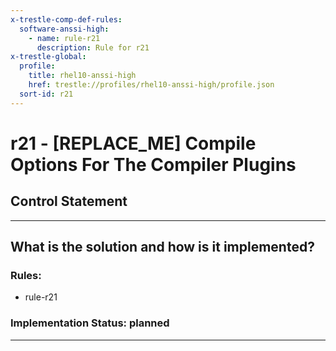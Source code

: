 ```yaml
---
x-trestle-comp-def-rules:
  software-anssi-high:
    - name: rule-r21
      description: Rule for r21
x-trestle-global:
  profile:
    title: rhel10-anssi-high
    href: trestle://profiles/rhel10-anssi-high/profile.json
  sort-id: r21
---
```


# r21 - \[REPLACE_ME\] Compile Options For The Compiler Plugins

## Control Statement

______________________________________________________________________

## What is the solution and how is it implemented?

<!-- For implementation status enter one of: implemented, partial, planned, alternative, not-applicable -->

<!-- Note that the list of rules under ### Rules: is read-only and changes will not be captured after assembly to JSON -->

<!-- Add control implementation description here for control: r21 -->

### Rules:

  - rule-r21

### Implementation Status: planned

______________________________________________________________________
